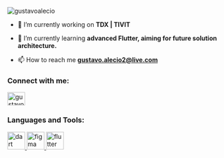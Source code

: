 <p align="left"> <img src="https://komarev.com/ghpvc/?username=gustavoalecio&label=Profile%20views&color=0e75b6&style=flat" alt="gustavoalecio" /> </p>

- 🔭 I’m currently working on **TDX | TIVIT**

- 🌱 I’m currently learning **advanced Flutter, aiming for future solution architecture.**

- 📫 How to reach me **gustavo.alecio2@live.com**

<h3 align="left">Connect with me:</h3>
<p align="left">
<a href="https://linkedin.com/in/gustavo-alecio-3b8621128/" target="blank"><img align="center" src="https://raw.githubusercontent.com/rahuldkjain/github-profile-readme-generator/master/src/images/icons/Social/linked-in-alt.svg" alt="gustavo-alecio-3b8621128/" height="30" width="40" /></a>
</p>

<h3 align="left">Languages and Tools:</h3>
<p align="left"> <a href="https://dart.dev" target="_blank" rel="noreferrer"> <img src="https://www.vectorlogo.zone/logos/dartlang/dartlang-icon.svg" alt="dart" width="40" height="40"/> </a> <a href="https://www.figma.com/" target="_blank" rel="noreferrer"> <img src="https://www.vectorlogo.zone/logos/figma/figma-icon.svg" alt="figma" width="40" height="40"/> </a> <a href="https://flutter.dev" target="_blank" rel="noreferrer"> <img src="https://www.vectorlogo.zone/logos/flutterio/flutterio-icon.svg" alt="flutter" width="40" height="40"/> </a> </p>
